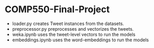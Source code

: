 # COMP550-Final-Project

- loader.py creates Tweet instances from the datasets.
- preprocessor.py preprocesses and vectorizes the tweets.
- weka.ipynb uses the tweet-level vectors to run the models
- embeddings.ipynb uses the word-embeddings to run the models
